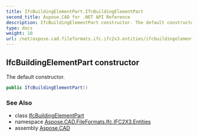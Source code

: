 ```yaml
---
title: IfcBuildingElementPart.IfcBuildingElementPart
second_title: Aspose.CAD for .NET API Reference
description: IfcBuildingElementPart constructor. The default constructor
type: docs
weight: 10
url: /net/aspose.cad.fileformats.ifc.ifc2x3.entities/ifcbuildingelementpart/ifcbuildingelementpart/
---
```

## IfcBuildingElementPart constructor

The default constructor.

```csharp
public IfcBuildingElementPart()
```

### See Also

* class [IfcBuildingElementPart](../)
* namespace [Aspose.CAD.FileFormats.Ifc.IFC2X3.Entities](../../ifcbuildingelementpart/)
* assembly [Aspose.CAD](../../../)


